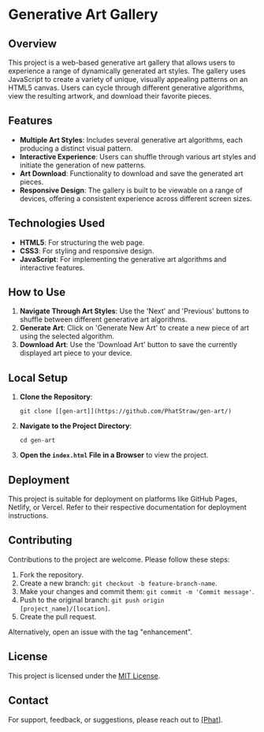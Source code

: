 # Generative Art Gallery

## Overview
This project is a web-based generative art gallery that allows users to experience a range of dynamically generated art styles. The gallery uses JavaScript to create a variety of unique, visually appealing patterns on an HTML5 canvas. Users can cycle through different generative algorithms, view the resulting artwork, and download their favorite pieces.

## Features
- **Multiple Art Styles**: Includes several generative art algorithms, each producing a distinct visual pattern.
- **Interactive Experience**: Users can shuffle through various art styles and initiate the generation of new patterns.
- **Art Download**: Functionality to download and save the generated art pieces.
- **Responsive Design**: The gallery is built to be viewable on a range of devices, offering a consistent experience across different screen sizes.

## Technologies Used
- **HTML5**: For structuring the web page.
- **CSS3**: For styling and responsive design.
- **JavaScript**: For implementing the generative art algorithms and interactive features.

## How to Use
1. **Navigate Through Art Styles**: Use the 'Next' and 'Previous' buttons to shuffle between different generative art algorithms.
2. **Generate Art**: Click on 'Generate New Art' to create a new piece of art using the selected algorithm.
3. **Download Art**: Use the 'Download Art' button to save the currently displayed art piece to your device.

## Local Setup
1. **Clone the Repository**: 
   ```
   git clone [[gen-art]](https://github.com/PhatStraw/gen-art/)
   ```
2. **Navigate to the Project Directory**:
   ```
   cd gen-art
   ```
3. **Open the `index.html` File in a Browser** to view the project.

## Deployment
This project is suitable for deployment on platforms like GitHub Pages, Netlify, or Vercel. Refer to their respective documentation for deployment instructions.

## Contributing
Contributions to the project are welcome. Please follow these steps:
1. Fork the repository.
2. Create a new branch: `git checkout -b feature-branch-name`.
3. Make your changes and commit them: `git commit -m 'Commit message'`.
4. Push to the original branch: `git push origin [project_name]/[location]`.
5. Create the pull request.

Alternatively, open an issue with the tag "enhancement".

## License
This project is licensed under the [MIT License](LICENSE.txt).

## Contact
For support, feedback, or suggestions, please reach out to [[Phat]](https://twitter.com/PhatStraws).
